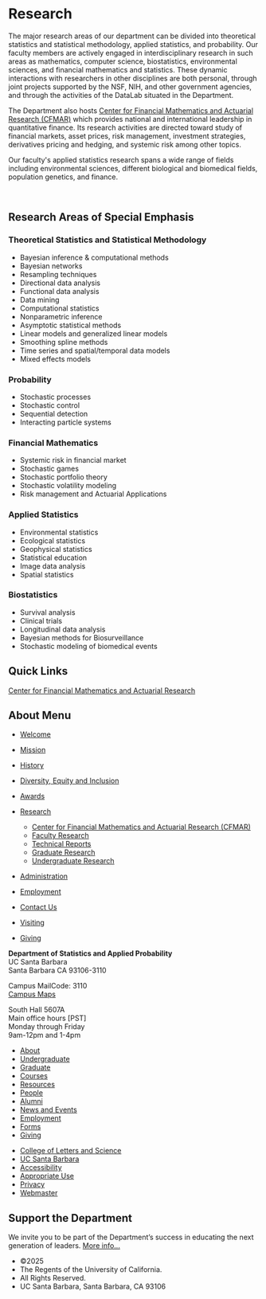 # Research

The major research areas of our department can be divided into theoretical statistics and statistical methodology, applied statistics, and probability. Our faculty members are actively engaged in interdisciplinary research in such areas as mathematics, computer science, biostatistics, environmental sciences, and financial mathematics and statistics. These dynamic interactions with researchers in other disciplines are both personal, through joint projects supported by the NSF, NIH, and other government agencies, and through the activities of the DataLab situated in the Department.

The Department also hosts [Center for Financial Mathematics and Actuarial Research (CFMAR)](http://www.pstat.ucsb.edu/cfmar) which provides national and international leadership in quantitative finance. Its research activities are directed toward study of financial markets, asset prices, risk management, investment strategies, derivatives pricing and hedging, and systemic risk among other topics.

Our faculty's applied statistics research spans a wide range of fields including environmental sciences, different biological and biomedical fields, population genetics, and finance.

 

## Research Areas of Special Emphasis

### Theoretical Statistics and Statistical Methodology

- Bayesian inference &amp; computational methods
- Bayesian networks
- Resampling techniques
- Directional data analysis
- Functional data analysis
- Data mining
- Computational statistics
- Nonparametric inference
- Asymptotic statistical methods
- Linear models and generalized linear models
- Smoothing spline methods
- Time series and spatial/temporal data models
- Mixed effects models

### Probability

- Stochastic processes
- Stochastic control
- Sequential detection
- Interacting particle systems

### Financial Mathematics

- Systemic risk in financial market
- Stochastic games
- Stochastic portfolio theory
- Stochastic volatility modeling
- Risk management and Actuarial Applications

### Applied Statistics

- Environmental statistics
- Ecological statistics
- Geophysical statistics
- Statistical education
- Image data analysis
- Spatial statistics

### Biostatistics

- Survival analysis
- Clinical trials
- Longitudinal data analysis
- Bayesian methods for Biosurveillance
- Stochastic modeling of biomedical events

## Quick Links

[Center for Financial Mathematics and Actuarial Research](http://www.pstat.ucsb.edu/cfmar)

## About Menu

- [Welcome](/about/welcome "Welcome")
- [Mission](/about/mission "Mission")
- [History](/about/history "History")
- [Diversity, Equity and Inclusion](/about/dei "Diversity, Equity and Inclusion")
- [Awards](/about/awards "Awards")
- [Research](/about/research "Research")
  
  - [Center for Financial Mathematics and Actuarial Research (CFMAR)](http://www.pstat.ucsb.edu/cfmar/ "Center for Financial Mathematics and Actuarial Research (CFMAR)")
  - [Faculty Research](/about/research/faculty "Faculty Research")
  - [Technical Reports](/about/research/reports "Technical Reports")
  - [Graduate Research](/about/research/graduate "Graduate Research")
  - [Undergraduate Research](/undergrad/research "Undergraduate Research")
- [Administration](/about/administration "Administration")
- [Employment](/about/employment "Employment")
- [Contact Us](/about/contact "Contact Us")
- [Visiting](/about/visiting "Visiting")
- [Giving](/giving)

**Department of Statistics and Applied Probability**  
UC Santa Barbara  
Santa Barbara CA 93106-3110

Campus MailCode: 3110  
[Campus Maps](http://www.aw.id.ucsb.edu/maps/)

South Hall 5607A  
Main office hours \[PST]  
Monday through Friday  
9am-12pm and 1-4pm

- [About](/about "About")
- [Undergraduate](/undergrad)
- [Graduate](/graduate)
- [Courses](/courses)
- [Resources](/resources "Resources")
- [People](/people)
- [Alumni](/alumni "Undergraduate Alumni")
- [News and Events](/news)
- [Employment](/about/employment "Employment")
- [Forms](/forms "Forms")
- [Giving](/giving "Giving")

<!--THE END-->

- [College of Letters and Science](http://www.college.ucsb.edu "College of Letters and Science")
- [UC Santa Barbara](http://www.ucsb.edu "UC Santa Barbara")
- [Accessibility](/accessibility "Accessibility")
- [Appropriate Use](http://www.policy.ucsb.edu/terms_of_use/ "Appropriate Use")
- [Privacy](http://www.policy.ucsb.edu/privacy-notification/ "Privacy")
- [Webmaster](mailto:help@pstat.ucsb.edu "Webmaster")

## Support the Department

We invite you to be part of the Department’s success in educating the next generation of leaders. [More info...](/giving)

- ©2025
- The Regents of the University of California.
- All Rights Reserved.
- UC Santa Barbara, Santa Barbara, CA 93106